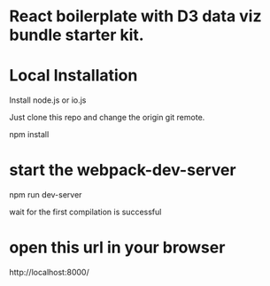 
# React boilerplate with D3 data viz bundle starter kit.

# Local Installation

Install node.js or io.js

Just clone this repo and change the origin git remote.

npm install

# start the webpack-dev-server
npm run dev-server

wait for the first compilation is successful

# open this url in your browser
http://localhost:8000/
